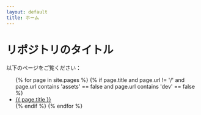 ```yaml
---
layout: default
title: ホーム
---
```


# リポジトリのタイトル

以下のページをご覧ください：

<ul>
{% for page in site.pages %}
  {% if page.title and page.url != '/' and page.url contains 'assets' == false and page.url contains 'dev' == false %}
    <li><a href="{{ page.url }}">{{ page.title }}</a></li>
  {% endif %}
{% endfor %}
</ul>
